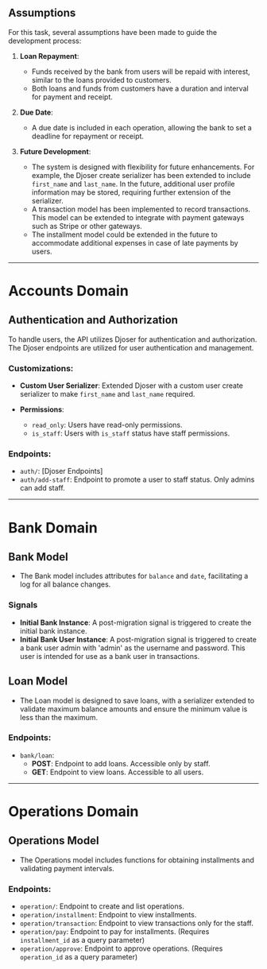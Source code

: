 ## Assumptions

For this task, several assumptions have been made to guide the development process:

1. **Loan Repayment**:

   - Funds received by the bank from users will be repaid with interest, similar to the loans provided to customers.
   - Both loans and funds from customers have a duration and interval for payment and receipt.

2. **Due Date**:

   - A due date is included in each operation, allowing the bank to set a deadline for repayment or receipt.

3. **Future Development**:
   - The system is designed with flexibility for future enhancements. For example, the Djoser create serializer has been extended to include `first_name` and `last_name`. In the future, additional user profile information may be stored, requiring further extension of the serializer.
   - A transaction model has been implemented to record transactions. This model can be extended to integrate with payment gateways such as Stripe or other gateways.
   - The installment model could be extended in the future to accommodate additional expenses in case of late payments by users.

---

# Accounts Domain

## Authentication and Authorization

To handle users, the API utilizes Djoser for authentication and authorization. The Djoser endpoints are utilized for user authentication and management.

### Customizations:

- **Custom User Serializer**: Extended Djoser with a custom user create serializer to make `first_name` and `last_name` required.

- **Permissions**:
  - `read_only`: Users have read-only permissions.
  - `is_staff`: Users with `is_staff` status have staff permissions.

### Endpoints:

- `auth/`: [Djoser Endpoints]
- `auth/add-staff`: Endpoint to promote a user to staff status. Only admins can add staff.

---

# Bank Domain

## Bank Model

- The Bank model includes attributes for `balance` and `date`, facilitating a log for all balance changes.

### Signals

- **Initial Bank Instance**: A post-migration signal is triggered to create the initial bank instance.
- **Initial Bank User Instance**: A post-migration signal is triggered to create a bank user admin with 'admin' as the username and password. This user is intended for use as a bank user in transactions.

## Loan Model

- The Loan model is designed to save loans, with a serializer extended to validate maximum balance amounts and ensure the minimum value is less than the maximum.

### Endpoints:

- `bank/loan`:
  - **POST**: Endpoint to add loans. Accessible only by staff.
  - **GET**: Endpoint to view loans. Accessible to all users.

---

# Operations Domain

## Operations Model

- The Operations model includes functions for obtaining installments and validating payment intervals.

### Endpoints:

- `operation/`: Endpoint to create and list operations.
- `operation/installment`: Endpoint to view installments.
- `operation/transaction`: Endpoint to view transactions only for the staff.
- `operation/pay`: Endpoint to pay for installments. (Requires `installment_id` as a query parameter)
- `operation/approve`: Endpoint to approve operations. (Requires `operation_id` as a query parameter)
